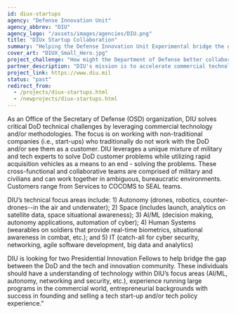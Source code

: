 ```yaml
---
id: diux-startups
agency: "Defense Innovation Unit"
agency_abbrev: "DIU"
agency_logo: "/assets/images/agencies/DIU.png"
title: "DIUx Startup Collaboration"
summary: "Helping the Defense Innovation Unit Experimental bridge the gap between the Department of Defense and the tech community to better access innovative and emerging technologies to solve critical national security challenges"
cover_art: "DIUX_Small_Hero.jpg"
project_challenge: "How might the Department of Defense better collaborate with start-ups?"
partner_description: "DIU's mission is to accelerate commercial technology for national security. They are a fast-moving government entity that provides recurring revenue to companies to solve national security problems."
project_link: https://www.diu.mil
status: "past"
redirect_from:
  - /projects/diux-startups.html
  - /newprojects/diux-startups.html
---
```


As an Office of the Secretary of Defense (OSD) organization, DIU solves critical DoD technical challenges by leveraging commercial technology and/or methodologies.  The focus is on working with non-traditional companies (i.e., start-ups) who traditionally do not work with the DoD and/or see them as a customer.  DIU leverages a unique mixture of military and tech experts to solve DoD customer problems while utilizing rapid acquisition vehicles as a means to an end - solving the problems.  These cross-functional and collaborative teams are comprised of military and civilians and can work together in ambiguous, bureaucratic environments. Customers range from Services to COCOMS to SEAL teams.

DIU’s technical focus areas include: 1) Autonomy (drones, robotics, counter-drones--in the air and underwater); 2) Space (includes launch, analytics on satellite data, space situational awareness); 3) AI/ML (decision making, autonomy applications, automation of cyber); 4) Human Systems (wearables on soldiers that provide real-time biometrics, situational awareness in combat, etc.); and 5) IT (catch-all for cyber security, networking, agile software development, big data and analytics)

DIU is looking for two Presidential Innovation Fellows to help bridge the gap between the DoD and the tech and innovation community. These individuals should have a understanding of technology within DIU’s focus areas (AI/ML, autonomy, networking and security, etc.), experience running large programs in the commercial world, entrepreneurial backgrounds with success in founding and selling a tech start-up and/or tech policy experience."
